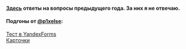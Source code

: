 #### [Здесь](https://docs.google.com/document/d/1EDCHt4ldBn9xTEq6-nsOUUQ4zzWuM49j_8CiQhBESVU/edit#heading=h.gdlo9b92yjz6) ответы на вопросы предыдущего года. За них я не отвечаю.

#### Подгоны от [@p1xelse](https://github.com/p1xelse):
[Тест в YandexForms](https://forms.yandex.ru/u/628c75fba2b9748f17c8b3cf/)<br>
[Карточки](https://quizlet.com/ru/702512020/%D0%9C%D0%97%D0%AF%D0%9F-%D0%A0%D0%9A-2-flash-cards/?x=1jqt)